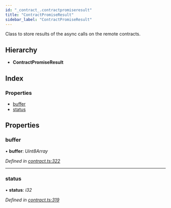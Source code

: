 ```yaml
---
id: "_contract_.contractpromiseresult"
title: "ContractPromiseResult"
sidebar_label: "ContractPromiseResult"
---
```


Class to store results of the async calls on the remote contracts.

## Hierarchy

* **ContractPromiseResult**

## Index

### Properties

* [buffer](_contract_.contractpromiseresult.md#buffer)
* [status](_contract_.contractpromiseresult.md#status)

## Properties

###  buffer

• **buffer**: *Uint8Array*

*Defined in [contract.ts:322](https://github.com/nearprotocol/near-runtime-ts/blob/2617e93/assembly/contract.ts#L322)*

___

###  status

• **status**: *i32*

*Defined in [contract.ts:319](https://github.com/nearprotocol/near-runtime-ts/blob/2617e93/assembly/contract.ts#L319)*
